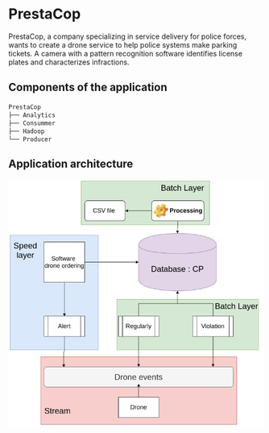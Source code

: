 # PrestaCop
PrestaCop, a company specializing in service delivery for police forces, wants to create a drone service to help police systems make parking tickets. A camera with a pattern recognition software identifies license plates and characterizes infractions.

## Components of the application
```
PrestaCop
├── Analytics
├── Consummer
├── Hadoop
└── Producer
```


## Application architecture
![programation](Images/archi.png)
